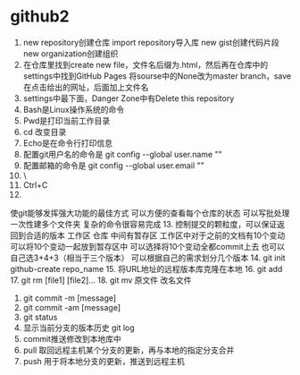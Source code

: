 # github2
1. new repository创建仓库
import repository导入库
new gist创建代码片段
new organization创建组织
2. 在仓库里找到create new file，文件名后缀为.html，然后再在仓库中的
settings中找到GitHub Pages 将sourse中的None改为master branch，save
在点击给出的网址，后面加上文件名
3. settings中最下面，Danger Zone中有Delete this repository
4. Bash是Linux操作系统的命令
5. Pwd是打印当前工作目录
6. cd 改变目录
7. Echo是在命令行打印信息
8. 配置git用户名的命令是 git config --global user.name ""
9. 配置邮箱的命令是 git config --global user.email ""
10. \
11. Ctrl+C
12.
使git能够发挥强大功能的最佳方式
可以方便的查看每个仓库的状态
可以写批处理 一次性建多个文件夹
复杂的命令很容易完成
13. 控制提交的颗粒度，可以保证返回到合适的版本
工作区 仓库 中间有暂存区  工作区中对于之前的文档有10个变动  可以将10个变动一起放到暂存区中
可以选择将10个变动全都commit上去  也可以自己选3+4+3（相当于三个版本） 可以根据自己的需求划分几个版本
14. git init
github-create repo_name
15. 将URL地址的远程版本库克隆在本地
16. git add
17. git rm [file1] [file2]...
18. git mv 原文件 改名文件
1. git commit -m [message]
20. git commit -am [message]
21. git status
22. 显示当前分支的版本历史 git log
23. commit推送修改到本地库中
24. pull 取回远程主机某个分支的更新，再与本地的指定分支合并
25. push 用于将本地分支的更新，推送到远程主机
